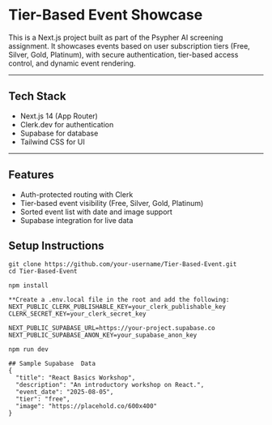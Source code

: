 # Tier-Based Event Showcase

This is a Next.js project built as part of the Psypher AI screening assignment. It showcases events based on user subscription tiers (Free, Silver, Gold, Platinum), with secure authentication, tier-based access control, and dynamic event rendering.

---

##  Tech Stack

-  Next.js 14 (App Router)
-  Clerk.dev for authentication
-  Supabase for database
-  Tailwind CSS for UI

---

## Features

-  Auth-protected routing with Clerk
-  Tier-based event visibility (Free, Silver, Gold, Platinum)
-  Sorted event list with date and image support
-  Supabase integration for live data

## Setup Instructions 

```inside git bash
git clone https://github.com/your-username/Tier-Based-Event.git
cd Tier-Based-Event

npm install

**Create a .env.local file in the root and add the following:
NEXT_PUBLIC_CLERK_PUBLISHABLE_KEY=your_clerk_publishable_key
CLERK_SECRET_KEY=your_clerk_secret_key

NEXT_PUBLIC_SUPABASE_URL=https://your-project.supabase.co
NEXT_PUBLIC_SUPABASE_ANON_KEY=your_supabase_anon_key

npm run dev

## Sample Supabase  Data
{
  "title": "React Basics Workshop",
  "description": "An introductory workshop on React.",
  "event_date": "2025-08-05",
  "tier": "free",
  "image": "https://placehold.co/600x400"
}

